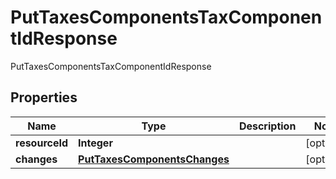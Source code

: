 

# PutTaxesComponentsTaxComponentIdResponse

PutTaxesComponentsTaxComponentIdResponse
## Properties

Name | Type | Description | Notes
------------ | ------------- | ------------- | -------------
**resourceId** | **Integer** |  |  [optional]
**changes** | [**PutTaxesComponentsChanges**](PutTaxesComponentsChanges.md) |  |  [optional]




